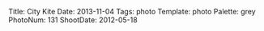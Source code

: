 Title: City Kite
Date: 2013-11-04
Tags: photo
Template: photo
Palette: grey
PhotoNum: 131
ShootDate: 2012-05-18
